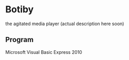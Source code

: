 # Botiby
the agitated media player
(actual description here soon)

## Program
Microsoft Visual Basic Express 2010